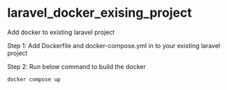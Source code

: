 # laravel_docker_exising_project
Add docker to existing laravel project


Step 1:  Add Dockerfile and docker-compose.yml in to your existing laravel project

Step 2: Run below command to build the docker
```
docker compose up
```

